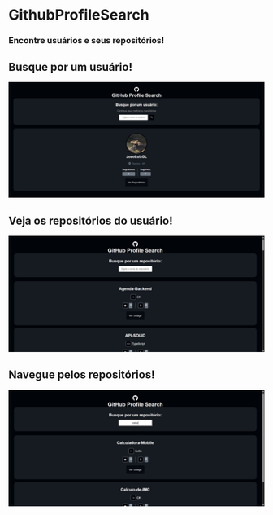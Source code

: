 # GithubProfileSearch
### Encontre usuários e seus repositórios!
##
## Busque por um usuário!
![Tela de buscar usuário](./public/images-readme/Home-User.jpeg)
##
## Veja os repositórios do usuário!
![Tela de listar repositórios](./public/images-readme/Repos-Geral.jpeg)
##
## Navegue pelos repositórios!
![Buscar repositório](./public/images-readme/Repos-Search.jpeg)
